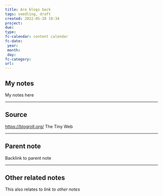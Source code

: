 ```yaml
---
title: Are blogs back
tags: seedling, draft
created: 2022-05-28 19:34
project: 
due: 
type: 
fc-calendar: content calendar
fc-date:
 year: 
 month: 
 day: 
fc-category: 
url:
---
```


## My notes

My notes here

---

## Source

https://blogroll.org/
The Tiny Web

---

## Parent note

Backlink to parent note

---

## Other related notes

This also relates to *link to other notes*